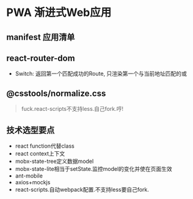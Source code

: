 # PWA 渐进式Web应用

## manifest 应用清单

## react-router-dom
- Switch: 返回第一个匹配成功的Route, 只渲染第一个与当前地址匹配的<Route>或<Redirect>

## @csstools/normalize.css
> fuck.react-scripts不支持less.自己fork.哼!

## 技术选型要点
- react function代替class
- react context上下文
- mobx-state-tree定义数据model
- mobx-state-lite相当于setState.监控model的变化并使在页面生效
- ant-mobile
- axios+mockjs
- react-scripts.自动webpack配置.不支持less要自己fork.